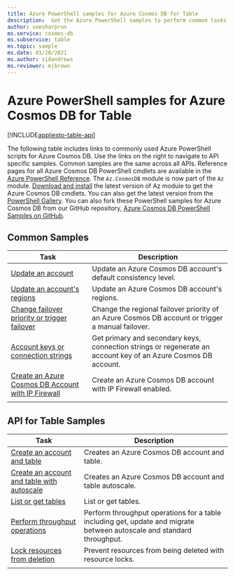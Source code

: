```yaml
---
title: Azure PowerShell samples for Azure Cosmos DB for Table
description:  Get the Azure PowerShell samples to perform common tasks in Azure Cosmos DB for Table
author: seesharprun
ms.service: cosmos-db
ms.subservice: table
ms.topic: sample
ms.date: 01/20/2021
ms.author: sidandrews
ms.reviewer: mjbrown
---
```


# Azure PowerShell samples for Azure Cosmos DB for Table
[!INCLUDE[appliesto-table-api](../includes/appliesto-table-api.md)]

The following table includes links to commonly used Azure PowerShell scripts for Azure Cosmos DB. Use the links on the right to navigate to API specific samples. Common samples are the same across all APIs. Reference pages for all Azure Cosmos DB PowerShell cmdlets are available in the [Azure PowerShell Reference](/powershell/module/az.cosmosdb). The `Az.CosmosDB` module is now part of the `Az` module. [Download and install](/powershell/azure/install-az-ps) the latest version of Az module to get the Azure Cosmos DB cmdlets. You can also get the latest version from the [PowerShell Gallery](https://www.powershellgallery.com/packages/Az/5.4.0). You can also fork these PowerShell samples for Azure Cosmos DB from our GitHub repository, [Azure Cosmos DB PowerShell Samples on GitHub](https://github.com/Azure/azure-docs-powershell-samples/tree/master/cosmosdb).

## Common Samples

|Task | Description |
|---|---|
|[Update an account](../scripts/powershell/common/account-update.md?toc=%2fpowershell%2fmodule%2ftoc.json)| Update an Azure Cosmos DB account's default consistency level. |
|[Update an account's regions](../scripts/powershell/common/update-region.md?toc=%2fpowershell%2fmodule%2ftoc.json)| Update an Azure Cosmos DB account's regions. |
|[Change failover priority or trigger failover](../scripts/powershell/common/failover-priority-update.md?toc=%2fpowershell%2fmodule%2ftoc.json)| Change the regional failover priority of an Azure Cosmos DB account or trigger a manual failover. |
|[Account keys or connection strings](../scripts/powershell/common/keys-connection-strings.md?toc=%2fpowershell%2fmodule%2ftoc.json)| Get primary and secondary keys, connection strings or regenerate an account key of an Azure Cosmos DB account. |
|[Create an Azure Cosmos DB Account with IP Firewall](../scripts/powershell/common/firewall-create.md?toc=%2fpowershell%2fmodule%2ftoc.json)| Create an Azure Cosmos DB account with IP Firewall enabled. |
|||

## API for Table Samples

|Task | Description |
|---|---|
|[Create an account and table](../scripts/powershell/table/create.md?toc=%2fpowershell%2fmodule%2ftoc.json)| Creates an Azure Cosmos DB account and table. |
|[Create an account and table with autoscale](../scripts/powershell/table/autoscale.md?toc=%2fpowershell%2fmodule%2ftoc.json)| Creates an Azure Cosmos DB account and table autoscale. |
|[List or get tables](../scripts/powershell/table/list-get.md?toc=%2fpowershell%2fmodule%2ftoc.json)| List or get tables. |
|[Perform throughput operations](../scripts/powershell/table/throughput.md?toc=%2fpowershell%2fmodule%2ftoc.json)| Perform throughput operations for a table including get, update and migrate between autoscale and standard throughput. |
|[Lock resources from deletion](../scripts/powershell/table/lock.md?toc=%2fpowershell%2fmodule%2ftoc.json)| Prevent resources from being deleted with resource locks. |
|||
